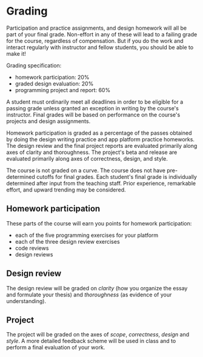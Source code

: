 # Grading

Participation and practice assignments, and design homework will all be part of
your final grade. Non-effort in any of these will lead to a failing grade for
the course, regardless of compensation. But if you do the work and interact
regularly with instructor and fellow students, you should be able to make it!

Grading specification:

- homework participation: 20%
- graded design evaluation: 20%
- programming project and report: 60%

A student must ordinarily meet all deadlines in order to be eligible for a
passing grade unless granted an exception in writing by the course's
instructor. Final grades will be based on performance on the course's
projects and design assignments.

Homework participation is graded as a percentage of the passes obtained by
doing the design writing practice and app platform practice homeworks. The
design review and the final project reports are evaluated primarily along axes
of clarity and thoroughness. The project's beta and release are evaluated
primarily along axes of correctness, design, and style.

The course is not graded on a curve. The course does not have pre-determined
cutoffs for final grades. Each student's final grade is individually
determined after input from the teaching staff. Prior experience, remarkable
effort, and upward trending may be considered.

## Homework participation

These parts of the course will earn you points for homework participation:

- each of the five programming exercises for your platform
- each of the three design review exercises
- code reviews
- design reviews

## Design review

The design review will be graded on *clarity* (how you organize the essay and
formulate your thesis) and *thoroughness* (as evidence of your understanding).

## Project

The project will be graded on the axes of *scope*, *correctness*, *design* and
*style*. A more detailed feedback scheme will be used in class and to perform a
final evaluation of your work.

